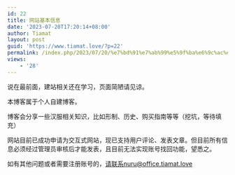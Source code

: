 ```yaml
---
id: 22
title: 网站基本信息
date: '2023-07-20T17:20:14+08:00'
author: Tiamat
layout: post
guid: 'https://www.tiamat.love/?p=22'
permalink: /index.php/2023/07/20/%e7%bd%91%e7%ab%99%e5%9f%ba%e6%9c%ac%e4%bf%a1%e6%81%af/
views:
    - '28'
---
```


说在最前面，建站相关还在学习，页面简陋请见谅。

本博客属于个人自建博客。

博客会分享一些汉服相关知识，比如形制、历史、购买指南等等（挖坑，等待填充）

网站目前已成功申请为交互式网站，现已支持用户评论、发表文章。但目前所有信息必须经过管理员审核后才能发表，且目前无法实现账号找回功能，望悉之。

如有其他问题或者需要注册账号的，请联系nuru@office.tiamat.love